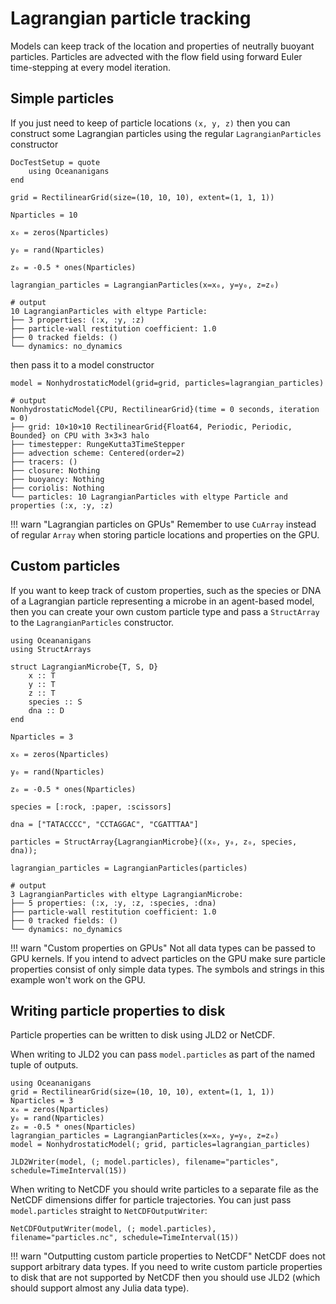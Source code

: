 # Lagrangian particle tracking

Models can keep track of the location and properties of neutrally buoyant particles. Particles are
advected with the flow field using forward Euler time-stepping at every model iteration.

## Simple particles

If you just need to keep of particle locations ``(x, y, z)`` then you can construct some Lagrangian particles
using the regular `LagrangianParticles` constructor

```@meta
DocTestSetup = quote
    using Oceananigans
end
```

```jldoctest particles
grid = RectilinearGrid(size=(10, 10, 10), extent=(1, 1, 1))

Nparticles = 10

x₀ = zeros(Nparticles)

y₀ = rand(Nparticles)

z₀ = -0.5 * ones(Nparticles)

lagrangian_particles = LagrangianParticles(x=x₀, y=y₀, z=z₀)

# output
10 LagrangianParticles with eltype Particle:
├── 3 properties: (:x, :y, :z)
├── particle-wall restitution coefficient: 1.0
├── 0 tracked fields: ()
└── dynamics: no_dynamics
```

then pass it to a model constructor

```jldoctest particles
model = NonhydrostaticModel(grid=grid, particles=lagrangian_particles)

# output
NonhydrostaticModel{CPU, RectilinearGrid}(time = 0 seconds, iteration = 0)
├── grid: 10×10×10 RectilinearGrid{Float64, Periodic, Periodic, Bounded} on CPU with 3×3×3 halo
├── timestepper: RungeKutta3TimeStepper
├── advection scheme: Centered(order=2)
├── tracers: ()
├── closure: Nothing
├── buoyancy: Nothing
├── coriolis: Nothing
└── particles: 10 LagrangianParticles with eltype Particle and properties (:x, :y, :z)
```

!!! warn "Lagrangian particles on GPUs"
    Remember to use `CuArray` instead of regular `Array` when storing particle locations and properties on the GPU.

## Custom particles

If you want to keep track of custom properties, such as the species or DNA of a Lagrangian particle
representing a microbe in an agent-based model, then you can create your own custom particle type
and pass a `StructArray` to the `LagrangianParticles` constructor.

```jldoctest particles
using Oceananigans
using StructArrays

struct LagrangianMicrobe{T, S, D}
    x :: T
    y :: T
    z :: T
    species :: S
    dna :: D
end

Nparticles = 3

x₀ = zeros(Nparticles)

y₀ = rand(Nparticles)

z₀ = -0.5 * ones(Nparticles)

species = [:rock, :paper, :scissors]

dna = ["TATACCCC", "CCTAGGAC", "CGATTTAA"]

particles = StructArray{LagrangianMicrobe}((x₀, y₀, z₀, species, dna));

lagrangian_particles = LagrangianParticles(particles)

# output
3 LagrangianParticles with eltype LagrangianMicrobe:
├── 5 properties: (:x, :y, :z, :species, :dna)
├── particle-wall restitution coefficient: 1.0
├── 0 tracked fields: ()
└── dynamics: no_dynamics
```

!!! warn "Custom properties on GPUs"
    Not all data types can be passed to GPU kernels. If you intend to advect particles on the GPU make sure
    particle properties consist of only simple data types. The symbols and strings in this example won't
    work on the GPU.

## Writing particle properties to disk

Particle properties can be written to disk using JLD2 or NetCDF.

When writing to JLD2 you can pass `model.particles` as part of the named tuple of outputs.

```@setup particles
using Oceananigans
grid = RectilinearGrid(size=(10, 10, 10), extent=(1, 1, 1))
Nparticles = 3
x₀ = zeros(Nparticles)
y₀ = rand(Nparticles)
z₀ = -0.5 * ones(Nparticles)
lagrangian_particles = LagrangianParticles(x=x₀, y=y₀, z=z₀)
model = NonhydrostaticModel(; grid, particles=lagrangian_particles)
```

```@example particles
JLD2Writer(model, (; model.particles), filename="particles", schedule=TimeInterval(15))
```

When writing to NetCDF you should write particles to a separate file as the NetCDF dimensions differ for
particle trajectories. You can just pass `model.particles` straight to `NetCDFOutputWriter`:

```@example particles
NetCDFOutputWriter(model, (; model.particles), filename="particles.nc", schedule=TimeInterval(15))
```

!!! warn "Outputting custom particle properties to NetCDF"
    NetCDF does not support arbitrary data types. If you need to write custom particle properties to disk
    that are not supported by NetCDF then you should use JLD2 (which should support almost any Julia data type).
